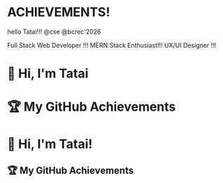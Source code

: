 # ACHIEVEMENTS!
hello Tatai!!!
@cse 
@bcrec'2026
<!DOCTYPE html>

Full Stack Web Developer !!!
MERN Stack Enthusiast!!!
UX/UI Designer !!!
# 👋 Hi, I'm Tatai

# 🏆 My GitHub Achievements

# 👋 Hi, I'm Tatai!

## 🏆 My GitHub Achievements



